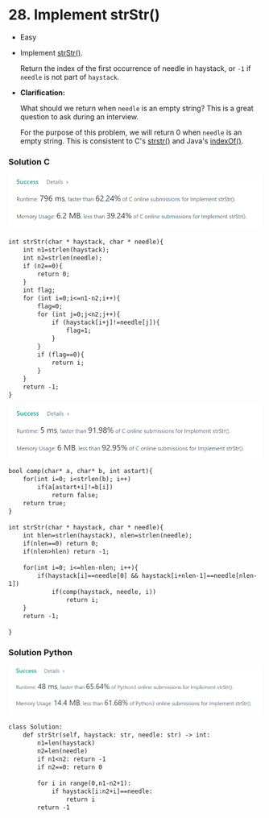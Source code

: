 # 28. Implement strStr()

* Easy
*   Implement [strStr()](http://www.cplusplus.com/reference/cstring/strstr/).

    Return the index of the first occurrence of needle in haystack, or `-1` if `needle` is not part of `haystack`.
*   **Clarification:**

    What should we return when `needle` is an empty string? This is a great question to ask during an interview.

    For the purpose of this problem, we will return 0 when `needle` is an empty string. This is consistent to C's [strstr()](http://www.cplusplus.com/reference/cstring/strstr/) and Java's [indexOf()](https://docs.oracle.com/javase/7/docs/api/java/lang/String.html#indexOf\(java.lang.String\)).

### Solution C

![](<../.gitbook/assets/image (14) (1) (1) (1) (1) (1).png>)

```
int strStr(char * haystack, char * needle){
    int n1=strlen(haystack);
    int n2=strlen(needle);
    if (n2==0){
        return 0;
    }
    int flag;
    for (int i=0;i<=n1-n2;i++){
        flag=0;
        for (int j=0;j<n2;j++){
            if (haystack[i+j]!=needle[j]){
                flag=1;
            }
        }
        if (flag==0){
            return i;
        }
    }
    return -1;
}
```

![](<../.gitbook/assets/image (20) (1) (1) (1).png>)

```
bool comp(char* a, char* b, int astart){
    for(int i=0; i<strlen(b); i++)
        if(a[astart+i]!=b[i])
            return false;
    return true;
}

int strStr(char * haystack, char * needle){
    int hlen=strlen(haystack), nlen=strlen(needle);
    if(nlen==0) return 0;
    if(nlen>hlen) return -1;
    
    for(int i=0; i<=hlen-nlen; i++){
        if(haystack[i]==needle[0] && haystack[i+nlen-1]==needle[nlen-1])
            if(comp(haystack, needle, i))
                return i;
    }
    return -1;
    
}
```



### Solution Python&#x20;

![](<../.gitbook/assets/image (10) (1) (1) (1).png>)

```
class Solution:
    def strStr(self, haystack: str, needle: str) -> int:
        n1=len(haystack)
        n2=len(needle)
        if n1<n2: return -1
        if n2==0: return 0
        
        for i in range(0,n1-n2+1):
            if haystack[i:n2+i]==needle:
                return i
        return -1
```

